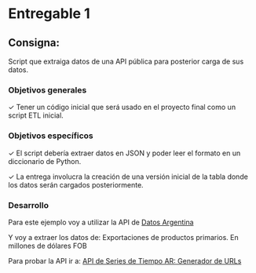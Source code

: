 # Entregable 1

## Consigna:

Script que extraiga datos de una API pública para posterior carga de sus datos.

### Objetivos generales

✓ Tener un código inicial que será usado
en el proyecto final como un script ETL
inicial.

### Objetivos específicos

✓ El script debería extraer datos en JSON
y poder leer el formato en un
diccionario de Python.

✓ La entrega involucra la creación de una
versión inicial de la tabla donde los
datos serán cargados posteriormente.

### Desarrollo

Para este ejemplo voy a utilizar la API de [Datos Argentina](https://www.datos.gob.ar/)

Y voy a extraer los datos de: Exportaciones de productos primarios. En millones de dólares FOB

Para probar la API ir a: [API de Series de Tiempo AR: Generador de URLs](https://datosgobar.github.io/series-tiempo-ar-call-generator/)
